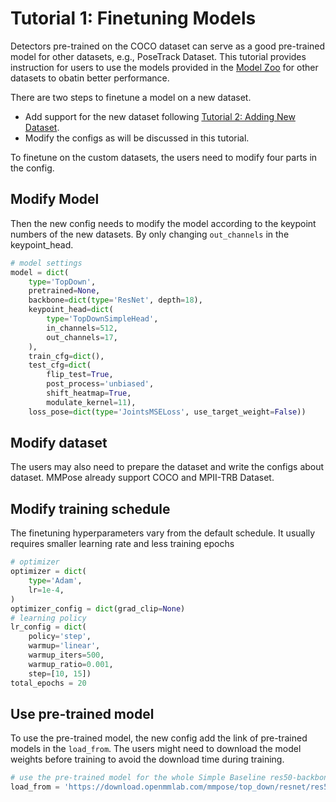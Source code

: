 # Tutorial 1: Finetuning Models

Detectors pre-trained on the COCO dataset can serve as a good pre-trained model for other datasets, e.g., PoseTrack Dataset.
This tutorial provides instruction for users to use the models provided in the [Model Zoo](../top_down_models.md) for other datasets to obatin better performance.

There are two steps to finetune a model on a new dataset.

- Add support for the new dataset following [Tutorial 2: Adding New Dataset](new_dataset.md).
- Modify the configs as will be discussed in this tutorial.

To finetune on the custom datasets, the users need to modify four parts in the config.

## Modify Model

Then the new config needs to modify the model according to the keypoint numbers of the new datasets. By only changing `out_channels` in the keypoint_head.

```python
# model settings
model = dict(
    type='TopDown',
    pretrained=None,
    backbone=dict(type='ResNet', depth=18),
    keypoint_head=dict(
        type='TopDownSimpleHead',
        in_channels=512,
        out_channels=17,
    ),
    train_cfg=dict(),
    test_cfg=dict(
        flip_test=True,
        post_process='unbiased',
        shift_heatmap=True,
        modulate_kernel=11),
    loss_pose=dict(type='JointsMSELoss', use_target_weight=False))
```

## Modify dataset

The users may also need to prepare the dataset and write the configs about dataset. MMPose already support COCO and MPII-TRB Dataset.

## Modify training schedule

The finetuning hyperparameters vary from the default schedule. It usually requires smaller learning rate and less training epochs

```python
# optimizer
optimizer = dict(
    type='Adam',
    lr=1e-4,
)
optimizer_config = dict(grad_clip=None)
# learning policy
lr_config = dict(
    policy='step',
    warmup='linear',
    warmup_iters=500,
    warmup_ratio=0.001,
    step=[10, 15])
total_epochs = 20
```

## Use pre-trained model

To use the pre-trained model, the new config add the link of pre-trained models in the `load_from`. The users might need to download the model weights before training to avoid the download time during training.

```python
# use the pre-trained model for the whole Simple Baseline res50-backbone network
load_from = 'https://download.openmmlab.com/mmpose/top_down/resnet/res50_coco_256x192-ec54d7f3_20200709.pth'  # model path can be found in model zoo
```
